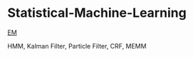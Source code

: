 # Statistical-Machine-Learning

[EM](https://nbviewer.jupyter.org/https://github.com/HowKeyIap/Statistical-Machine-Learning/The%20EM%20Algorithm.ipynb)

HMM, Kalman Filter, Particle Filter, CRF, MEMM

